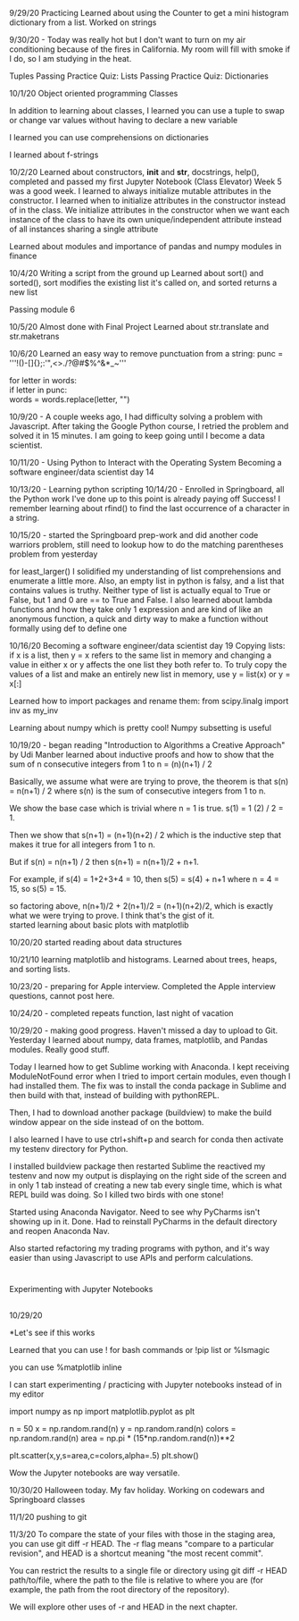 9/29/20 Practicing
Learned about using the Counter to get a mini histogram dictionary from a list. 
Worked on strings

9/30/20 - Today was really hot but I don't want to turn on my air conditioning because of the fires in California. My room will fill with smoke if I do, so I am studying in the heat. 

Tuples
Passing Practice Quiz: Lists
Passing Practice Quiz: Dictionaries

10/1/20
Object oriented programming
Classes


In addition to learning about classes, I learned you can use a tuple to swap or change var values without having to declare a new variable

I learned you can use comprehensions on dictionaries 

I learned about f-strings

10/2/20
Learned about constructors, __init__ and __str__, docstrings, help(), completed and passed my first Jupyter Notebook (Class Elevator) 
Week 5 was a good week. I learned to always initialize mutable attributes in the constructor. I learned when to initialize attributes in the constructor instead of in the class. We initialize attributes in the constructor when we want each instance of the class to have its own unique/independent attribute instead of all instances sharing a single attribute

Learned about modules and importance of pandas and numpy modules in finance

10/4/20
Writing a script from the ground up
Learned about sort() and sorted(), sort modifies the existing list it's called on, and sorted returns a new list 

Passing module 6

10/5/20 Almost done with Final Project
Learned about str.translate and str.maketrans

10/6/20
Learned an easy way to remove punctuation from a string:
punc = '''!()-[]{};:'"\,<>./?@#$%^&*_~'''

for letter in words:  
  if letter in punc:  
    words = words.replace(letter, "")

10/9/20 - A couple weeks ago, I had difficulty solving a problem with Javascript. After taking the Google Python course, I retried the problem and solved it in 15 minutes. I am going to keep going until I become a data scientist. 

10/11/20 - Using Python to Interact with the Operating System
Becoming a software engineer/data scientist day 14

10/13/20 - Learning python scripting
10/14/20 - Enrolled in Springboard, all the Python work I've done up to this point is already paying off
Success! I remember learning about rfind() to find the last occurrence of a character in a string. 

10/15/20 - started the Springboard prep-work and did another code warriors problem, still need to lookup how to do the matching parentheses problem from yesterday

for least_larger() I solidified my understanding of list comprehensions and enumerate a little more. Also, an empty list in python is falsy, and a list that contains values is truthy. Neither type of list is actually equal to True or False, but 1 and 0 are == to True and False. I also learned about lambda functions and how they take only 1 expression and are kind of like an anonymous function, a quick and dirty way to make a function without formally using def to define one

10/16/20 Becoming a software engineer/data scientist day 19
Copying lists: if x is a list, then y = x refers to the same list in memory and changing a value in either x or y affects the one list they both refer to. 
To truly copy the values of a list and make an entirely new list in memory, use y = list(x) or y = x[:]

Learned how to import packages and rename them:
from scipy.linalg import inv as my_inv

Learning about numpy which is pretty cool! Numpy subsetting is useful

10/19/20 - began reading "Introduction to Algorithms a Creative Approach" by Udi Manber learned about inductive proofs and how to show that the sum of n consecutive integers from 1 to n = (n)(n+1) / 2

Basically, we assume what were are trying to prove, the theorem is that s(n) = n(n+1) / 2 where s(n) is the sum of consecutive integers from 1 to n. 

We show the base case which is trivial where n = 1 is true. s(1) = 1 (2) / 2 = 1. 

Then we show that s(n+1) = (n+1)(n+2) / 2 which is the inductive step that makes it true for all integers from 1 to n. 

But if s(n) = n(n+1) / 2 then s(n+1) = n(n+1)/2 + n+1. 

For example, if s(4) = 1+2+3+4 = 10, then s(5) = s(4) + n+1 where n = 4 = 15, so s(5) = 15. 

so factoring above, n(n+1)/2 + 2(n+1)/2 = (n+1)(n+2)/2, which is exactly what we were trying to prove. I think that's the gist of it.  
started learning about basic plots with matplotlib

10/20/20 started reading about data structures

10/21/10 learning matplotlib and histograms. Learned about trees, heaps, and sorting lists. 

10/23/20 - preparing for Apple interview. Completed the Apple interview questions, cannot post here. 

10/24/20 - completed repeats function, last night of vacation

10/29/20 - making good progress. Haven't missed a day to upload to Git. Yesterday I learned about numpy, data frames, matplotlib, and Pandas modules. Really good stuff. 

Today I learned how to get Sublime working with Anaconda. I kept receiving ModuleNotFound error when I tried to import certain modules, even though I had installed them. The fix was to install the conda package in Sublime and then build with that, instead of building with pythonREPL. 

Then, I had to download another package (buildview) to make the build window appear on the side instead of on the bottom. 

I also learned I have to use ctrl+shift+p and search for conda then activate my testenv directory for Python.

I installed buildview package then restarted Sublime the reactived my testenv and now my output is displaying on the right side of the screen and in only 1 tab instead of creating a new tab every single time, which is what REPL build was doing. So I killed two birds with one stone! 

Started using Anaconda Navigator. Need to see why PyCharms isn't showing up in it. Done. Had to reinstall PyCharms in the default directory and reopen Anaconda Nav. 

Also started refactoring my trading programs with python, and it's way easier than using Javascript to use APIs and perform calculations. 

#
Experimenting with Jupyter Notebooks

##
10/29/20

*Let's see if this works

Learned that you can use ! for bash commands or 
!pip list or %lsmagic

you can use %matplotlib inline 

I can start experimenting / practicing with Jupyter notebooks instead of in my editor

import numpy as np
import matplotlib.pyplot as plt

n = 50 
x = np.random.rand(n)
y = np.random.rand(n)
colors = np.random.rand(n)
area = np.pi * (15*np.random.rand(n))**2

plt.scatter(x,y,s=area,c=colors,alpha=.5)
plt.show()



Wow the Jupyter notebooks are way versatile. 

10/30/20 Halloween today. My fav holiday. Working on codewars and Springboard classes

11/1/20
pushing to git

11/3/20
To compare the state of your files with those in the staging area, you can use git diff -r HEAD. The -r flag means "compare to a particular revision", and HEAD is a shortcut meaning "the most recent commit".

You can restrict the results to a single file or directory using git diff -r HEAD path/to/file, where the path to the file is relative to where you are (for example, the path from the root directory of the repository).

We will explore other uses of -r and HEAD in the next chapter.